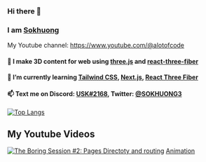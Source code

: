 ### Hi there 👋
### I am [Sokhuong](https://twitter.com/SOKHUONG3)
 My Youtube channel: https://www.youtube.com/@alotofcode
####  🔭 I make 3D content for web using [three.js](https://threejs.org/) and [react-three-fiber](https://docs.pmnd.rs/react-three-fiber/getting-started/introduction)
#### 🌱 I’m currently learning [Tailwind CSS](https://tailwindcss.com/), [Next.js](https://nextjs.org/), [React Three Fiber](https://docs.pmnd.rs/react-three-fiber/getting-started/introduction)
#### 📫 Text me on Discord: [USK#2168](https://discord.com/users/696698615493820478), Twitter: [@SOKHUONG3](https://twitter.com/SOKHUONG3)

[![Top Langs](https://github-readme-stats.vercel.app/api/top-langs/?username=sokhuong-uon&layout=compact&langs_count=10)](https://github.com/anuraghazra/github-readme-stats)

## My Youtube Videos

[![The Boring Session #2: Pages Directoty and routing](https://img.youtube.com/vi/nvN0SCvLer8/0.jpg)](https://www.youtube.com/watch?v=nvN0SCvLer8)
[Animation](https://youtube.com/shorts/hW4rycwuLUw?feature=share)

